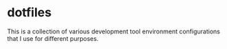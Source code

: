 # dotfiles

This is a collection of various development tool environment configurations that I use for different purposes.
